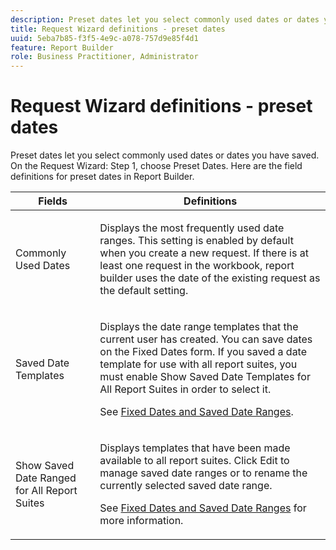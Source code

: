 ```yaml
---
description: Preset dates let you select commonly used dates or dates you have saved. On the Request Wizard  Step 1, choose Preset Dates. Here are the field definitions for preset dates in Report Builder.
title: Request Wizard definitions - preset dates
uuid: 5eba7b85-f3f5-4e9c-a078-757d9e85f4d1
feature: Report Builder
role: Business Practitioner, Administrator
---
```


# Request Wizard definitions - preset dates

Preset dates let you select commonly used dates or dates you have saved. On the Request Wizard: Step 1, choose Preset Dates. Here are the field definitions for preset dates in Report Builder.

<table id="table_620F3BD3FD1B4C85A0319107EC03D54F"> 
 <thead> 
  <tr> 
   <th colname="col1" class="entry"> Fields </th> 
   <th colname="col2" class="entry"> Definitions </th> 
  </tr> 
 </thead>
 <tbody> 
  <tr> 
   <td colname="col1"> <p>Commonly Used Dates </p> </td> 
   <td colname="col2"> <p>Displays the most frequently used date ranges. This setting is enabled by default when you create a new request. If there is at least one request in the workbook, report builder uses the date of the existing request as the default setting. </p> </td> 
  </tr> 
  <tr> 
   <td colname="col1"> <p> Saved Date Templates </p> </td> 
   <td colname="col2"> <p>Displays the date range templates that the current user has created. You can save dates on the <span class="wintitle"> Fixed Dates</span> form. If you saved a date template for use with all report suites, you must enable <span class="wintitle"> Show Saved Date Templates for All Report Suites</span> in order to select it. </p> <p>See <a href="/help/analyze/report-builder/data-requests/configuring-report-dates/t-fixed-dates-and-saved-date-ranges.md"   > Fixed Dates and Saved Date Ranges</a>. </p> </td> 
  </tr> 
  <tr> 
   <td colname="col1"> <p>Show Saved Date Ranged for All Report Suites </p> </td> 
   <td colname="col2"> <p> Displays templates that have been made available to all report suites. Click <span class="wintitle"> Edit</span> to manage saved date ranges or to rename the currently selected saved date range. </p> <p>See <a href="/help/analyze/report-builder/data-requests/configuring-report-dates/t-fixed-dates-and-saved-date-ranges.md"   > Fixed Dates and Saved Date Ranges</a> for more information. </p> </td> 
  </tr> 
 </tbody> 
</table>


